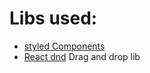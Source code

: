 # Libs used: 

* [styled Components](https://www.styled-components.com/docs/basics#installation)
* [React dnd](http://react-dnd.github.io/react-dnd/about) Drag and drop lib
